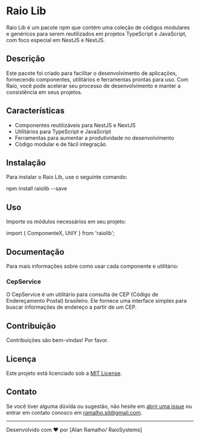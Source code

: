 # Raio Lib

Raio Lib é um pacote npm que contém uma coleção de códigos modulares e genéricos para serem reutilizados em projetos TypeScript e JavaScript, com foco especial em NestJS e NextJS.

## Descrição

Este pacote foi criado para facilitar o desenvolvimento de aplicações, fornecendo componentes, utilitários e ferramentas prontas para uso. Com Raio, você pode acelerar seu processo de desenvolvimento e manter a consistência em seus projetos.

## Características

- Componentes reutilizáveis para NestJS e NextJS
- Utilitários para TypeScript e JavaScript
- Ferramentas para aumentar a produtividade no desenvolvimento
- Código modular e de fácil integração

## Instalação

Para instalar o Raio Lib, use o seguinte comando:


npm install raiolib --save


## Uso

Importe os módulos necessários em seu projeto:


import { ComponenteX, UtilY } from 'raiolib';


## Documentação

Para mais informações sobre como usar cada componente e utilitário:

### CepService

O CepService é um utilitário para consulta de CEP (Código de Endereçamento Postal) brasileiro. Ele fornece uma interface simples para buscar informações de endereço a partir de um CEP.


## Contribuição

Contribuições são bem-vindas! Por favor.

## Licença

Este projeto está licenciado sob a [MIT License]().

## Contato

Se você tiver alguma dúvida ou sugestão, não hesite em [abrir uma issue]() ou entrar em contato conosco em [ramalho.sit@gmail.com](mailto:ramalho.sit@gmail.com).

---

Desenvolvido com ❤️ por [Alan Ramalho/ RaioSystems]
